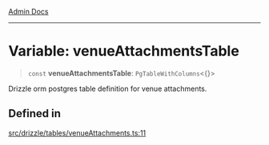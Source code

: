 [Admin Docs](/)

***

# Variable: venueAttachmentsTable

> `const` **venueAttachmentsTable**: `PgTableWithColumns`\<\{\}\>

Drizzle orm postgres table definition for venue attachments.

## Defined in

[src/drizzle/tables/venueAttachments.ts:11](https://github.com/NishantSinghhhhh/talawa-api/blob/ff0f1d6ae21d3428519b64e42fe3bfdff573cb6e/src/drizzle/tables/venueAttachments.ts#L11)
